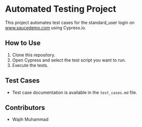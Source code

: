 # Automated Testing Project

This project automates test cases for the standard_user login on www.saucedemo.com using Cypress.io.

## How to Use

1. Clone this repository.
2. Open Cypress and select the test script you want to run.
3. Execute the tests.

## Test Cases

- Test case documentation is available in the `test_cases.md` file.

## Contributors

- Wajih Muhammad